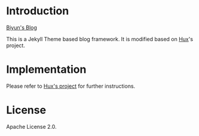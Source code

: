 # Introduction
[Biyun's Blog](https://biyunwu.com)

This is a Jekyll Theme based blog framework. It is modified based on [Hux](https://github.com/Huxpro/huxpro.github.io)'s project.

# Implementation
Please refer to [Hux's project](https://github.com/Huxpro/huxpro.github.io) for further instructions.

# License
Apache License 2.0.